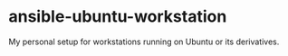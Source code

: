 # ansible-ubuntu-workstation

My personal setup for workstations running on Ubuntu or its derivatives.
